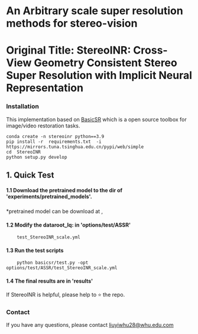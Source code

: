 # An Arbitrary scale super resolution methods for stereo-vision
# Original Title: StereoINR: Cross-View Geometry Consistent Stereo Super Resolution with Implicit Neural Representation

### Installation
This implementation based on [BasicSR](https://github.com/xinntao/BasicSR) which is a open source toolbox for image/video restoration tasks.
    
    conda create -n stereoinr python==3.9
    pip install -r  requirements.txt  -i https://mirrors.tuna.tsinghua.edu.cn/pypi/web/simple
    cd  StereoINR
    python setup.py develop
            
## 1. Quick Test 
#### 1.1 Download the pretrained model to the dir of 'experiments/pretrained_models'.
#####
   *pretrained model can be download at ,
       
#### 1.2 Modify the dataroot_lq: in  'options/test/ASSR'
        test_StereoINR_scale.yml

#### 1.3 Run the test scripts 
        python basicsr/test.py -opt options/test/ASSR/test_StereoINR_scale.yml
#### 1.4 The final results are in 'results'

If StereoINR is helpful, please help to ⭐ the repo.

### Contact

If you have any questions, please contact liuyiwhu28@whu.edu.com
 

    
    
    
    
        
